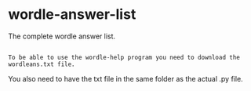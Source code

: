 # wordle-answer-list
The complete wordle answer list.
                                                                                                                                                          
                                                                           To be able to use the wordle-help program you need to download the wordleans.txt file.
  You also need to have the txt file in the same folder as the actual .py file.
